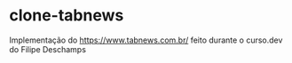 # clone-tabnews

Implementação do https://www.tabnews.com.br/ feito durante o curso.dev do Filipe Deschamps
